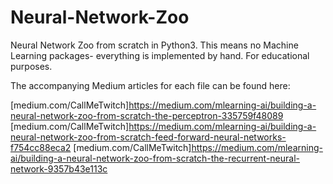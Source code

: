 # Neural-Network-Zoo
Neural Network Zoo from scratch in Python3. 
This means no Machine Learning packages- everything is implemented by hand.
For educational purposes.

The accompanying Medium articles for each file can be found here:

[medium.com/CallMeTwitch]https://medium.com/mlearning-ai/building-a-neural-network-zoo-from-scratch-the-perceptron-335759f48089
[medium.com/CallMeTwitch]https://medium.com/mlearning-ai/building-a-neural-network-zoo-from-scratch-feed-forward-neural-networks-f754cc88eca2
[medium.com/CallMeTwitch]https://medium.com/mlearning-ai/building-a-neural-network-zoo-from-scratch-the-recurrent-neural-network-9357b43e113c